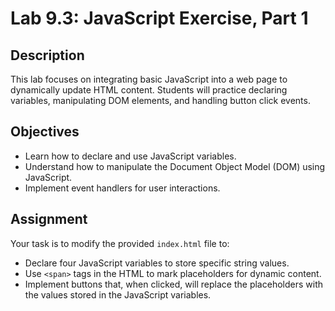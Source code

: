 # Lab 9.3: JavaScript Exercise, Part 1

## Description
This lab focuses on integrating basic JavaScript into a web page to dynamically update HTML content. Students will practice declaring variables, manipulating DOM elements, and handling button click events.

## Objectives
- Learn how to declare and use JavaScript variables.
- Understand how to manipulate the Document Object Model (DOM) using JavaScript.
- Implement event handlers for user interactions.

## Assignment
Your task is to modify the provided `index.html` file to:
- Declare four JavaScript variables to store specific string values.
- Use `<span>` tags in the HTML to mark placeholders for dynamic content.
- Implement buttons that, when clicked, will replace the placeholders with the values stored in the JavaScript variables.
